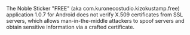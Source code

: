 The Noble Sticker "FREE" (aka com.kuronecostudio.kizokustamp.free) application 1.0.7 for Android does not verify X.509 certificates from SSL servers, which allows man-in-the-middle attackers to spoof servers and obtain sensitive information via a crafted certificate.